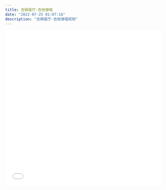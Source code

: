 ```yaml
---
title: 吉姆餐厅-吉他弹唱
date: "2022-07-25 01:07:16"
description: "吉姆餐厅-吉他弹唱视频"
---
```



<iframe src="//player.bilibili.com/player.html?aid=513774649&bvid=BV1Ng411f7zg&cid=783095304&page=1" allowfullscreen="allowfullscreen" width="100%" height="500" scrolling="no" frameborder="0" sandbox="allow-top-navigation allow-same-origin allow-forms allow-scripts"> </iframe>